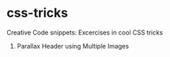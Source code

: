 # css-tricks
Creative Code snippets: Excercises in cool CSS tricks

1. Parallax Header using Multiple Images
